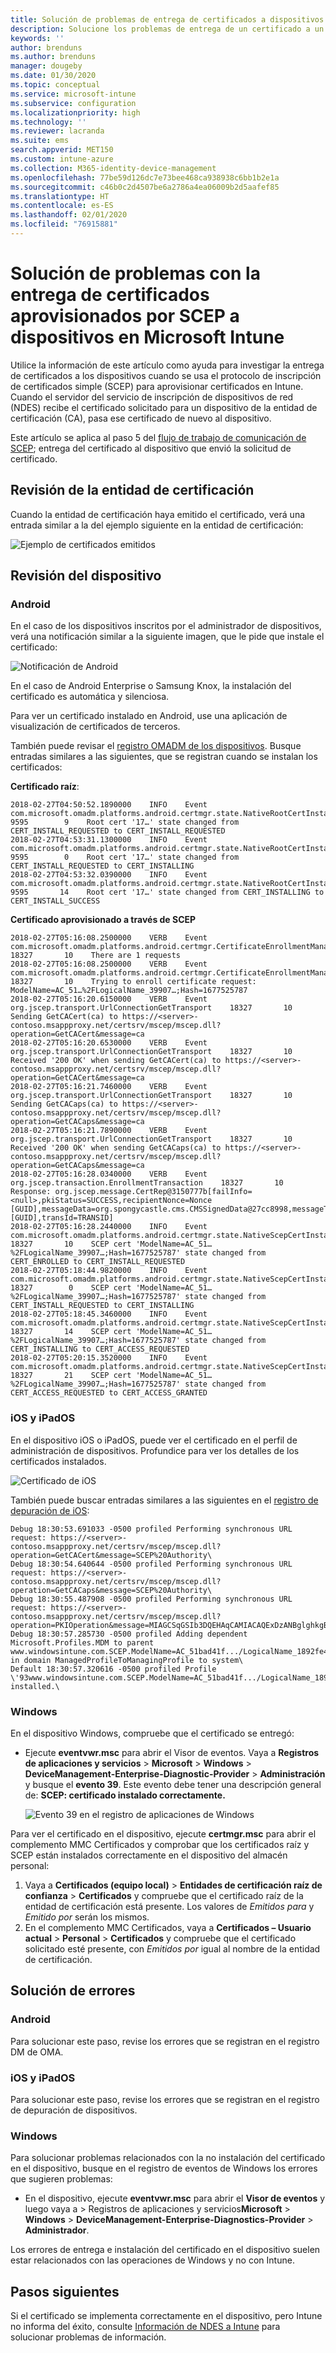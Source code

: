 ```yaml
---
title: Solución de problemas de entrega de certificados a dispositivos cuando se usa SCEP con Microsoft Intune | Microsoft Docs
description: Solucione los problemas de entrega de un certificado a un dispositivo desde la entidad de certificación usando perfiles de certificado SCEP con Intune para implementar certificados.
keywords: ''
author: brenduns
ms.author: brenduns
manager: dougeby
ms.date: 01/30/2020
ms.topic: conceptual
ms.service: microsoft-intune
ms.subservice: configuration
ms.localizationpriority: high
ms.technology: ''
ms.reviewer: lacranda
ms.suite: ems
search.appverid: MET150
ms.custom: intune-azure
ms.collection: M365-identity-device-management
ms.openlocfilehash: 77be59d126dc7e73bee468ca938938c6bb1b2e1a
ms.sourcegitcommit: c46b0c2d4507be6a2786a4ea06009b2d5aafef85
ms.translationtype: HT
ms.contentlocale: es-ES
ms.lasthandoff: 02/01/2020
ms.locfileid: "76915881"
---
```

# <a name="troubleshoot-the-delivery-of-certificates-provisioned-by-scep-to-devices-in-microsoft-intune"></a>Solución de problemas con la entrega de certificados aprovisionados por SCEP a dispositivos en Microsoft Intune

Utilice la información de este artículo como ayuda para investigar la entrega de certificados a los dispositivos cuando se usa el protocolo de inscripción de certificados simple (SCEP) para aprovisionar certificados en Intune. Cuando el servidor del servicio de inscripción de dispositivos de red (NDES) recibe el certificado solicitado para un dispositivo de la entidad de certificación (CA), pasa ese certificado de nuevo al dispositivo.

Este artículo se aplica al paso 5 del [flujo de trabajo de comunicación de SCEP](troubleshoot-scep-certificate-profiles.md); entrega del certificado al dispositivo que envió la solicitud de certificado.

## <a name="review-the-certification-authority"></a>Revisión de la entidad de certificación

Cuando la entidad de certificación haya emitido el certificado, verá una entrada similar a la del ejemplo siguiente en la entidad de certificación:

![Ejemplo de certificados emitidos](../protect/media/troubleshoot-scep-certificate-delivery/certificate-authority.png)

## <a name="review-the-device"></a>Revisión del dispositivo

### <a name="android"></a>Android

En el caso de los dispositivos inscritos por el administrador de dispositivos, verá una notificación similar a la siguiente imagen, que le pide que instale el certificado:

![Notificación de Android](../protect/media/troubleshoot-scep-certificate-delivery/android-notification.png)

En el caso de Android Enterprise o Samsung Knox, la instalación del certificado es automática y silenciosa.

Para ver un certificado instalado en Android, use una aplicación de visualización de certificados de terceros.

También puede revisar el [registro OMADM de los dispositivos](troubleshoot-scep-certificate-profiles.md#logs-for-android-devices). Busque entradas similares a las siguientes, que se registran cuando se instalan los certificados:

**Certificado raíz**:

```
2018-02-27T04:50:52.1890000    INFO    Event     com.microsoft.omadm.platforms.android.certmgr.state.NativeRootCertInstallStateMachine     9595        9    Root cert '17…' state changed from CERT_INSTALL_REQUESTED to CERT_INSTALL_REQUESTED
2018-02-27T04:53:31.1300000    INFO    Event     com.microsoft.omadm.platforms.android.certmgr.state.NativeRootCertInstallStateMachine     9595        0    Root cert '17…' state changed from CERT_INSTALL_REQUESTED to CERT_INSTALLING
2018-02-27T04:53:32.0390000    INFO    Event     com.microsoft.omadm.platforms.android.certmgr.state.NativeRootCertInstallStateMachine     9595       14    Root cert '17…' state changed from CERT_INSTALLING to CERT_INSTALL_SUCCESS
```

**Certificado aprovisionado a través de SCEP**

```
2018-02-27T05:16:08.2500000    VERB    Event     com.microsoft.omadm.platforms.android.certmgr.CertificateEnrollmentManager    18327       10    There are 1 requests
2018-02-27T05:16:08.2500000    VERB    Event     com.microsoft.omadm.platforms.android.certmgr.CertificateEnrollmentManager    18327       10    Trying to enroll certificate request: ModelName=AC_51…%2FLogicalName_39907…;Hash=1677525787
2018-02-27T05:16:20.6150000    VERB    Event     org.jscep.transport.UrlConnectionGetTransport    18327       10    Sending GetCACert(ca) to https://<server>-contoso.msappproxy.net/certsrv/mscep/mscep.dll?operation=GetCACert&message=ca
2018-02-27T05:16:20.6530000    VERB    Event     org.jscep.transport.UrlConnectionGetTransport    18327       10    Received '200 OK' when sending GetCACert(ca) to https://<server>-contoso.msappproxy.net/certsrv/mscep/mscep.dll?operation=GetCACert&message=ca
2018-02-27T05:16:21.7460000    VERB    Event     org.jscep.transport.UrlConnectionGetTransport    18327       10    Sending GetCACaps(ca) to https://<server>-contoso.msappproxy.net/certsrv/mscep/mscep.dll?operation=GetCACaps&message=ca
2018-02-27T05:16:21.7890000    VERB    Event     org.jscep.transport.UrlConnectionGetTransport    18327       10    Received '200 OK' when sending GetCACaps(ca) to https://<server>-contoso.msappproxy.net/certsrv/mscep/mscep.dll?operation=GetCACaps&message=ca
2018-02-27T05:16:28.0340000    VERB    Event     org.jscep.transaction.EnrollmentTransaction    18327       10    Response: org.jscep.message.CertRep@3150777b[failInfo=<null>,pkiStatus=SUCCESS,recipientNonce=Nonce [GUID],messageData=org.spongycastle.cms.CMSSignedData@27cc8998,messageType=CERT_REP,senderNonce=Nonce [GUID],transId=TRANSID]
2018-02-27T05:16:28.2440000    INFO    Event     com.microsoft.omadm.platforms.android.certmgr.state.NativeScepCertInstallStateMachine    18327       10    SCEP cert 'ModelName=AC_51…%2FLogicalName_39907…;Hash=1677525787' state changed from CERT_ENROLLED to CERT_INSTALL_REQUESTED
2018-02-27T05:18:44.9820000    INFO    Event     com.microsoft.omadm.platforms.android.certmgr.state.NativeScepCertInstallStateMachine    18327        0    SCEP cert 'ModelName=AC_51…%2FLogicalName_39907…;Hash=1677525787' state changed from CERT_INSTALL_REQUESTED to CERT_INSTALLING
2018-02-27T05:18:45.3460000    INFO    Event     com.microsoft.omadm.platforms.android.certmgr.state.NativeScepCertInstallStateMachine    18327       14    SCEP cert 'ModelName=AC_51…%2FLogicalName_39907…;Hash=1677525787' state changed from CERT_INSTALLING to CERT_ACCESS_REQUESTED
2018-02-27T05:20:15.3520000    INFO    Event     com.microsoft.omadm.platforms.android.certmgr.state.NativeScepCertInstallStateMachine    18327       21    SCEP cert 'ModelName=AC_51…%2FLogicalName_39907…;Hash=1677525787' state changed from CERT_ACCESS_REQUESTED to CERT_ACCESS_GRANTED
```

### <a name="ios-and-ipados"></a>iOS y iPadOS

En el dispositivo iOS o iPadOS, puede ver el certificado en el perfil de administración de dispositivos. Profundice para ver los detalles de los certificados instalados.

![Certificado de iOS](../protect/media/troubleshoot-scep-certificate-delivery/ios-certificate.png)

También puede buscar entradas similares a las siguientes en el [registro de depuración de iOS](troubleshoot-scep-certificate-profiles.md#logs-for-ios-and-ipados-devices):

```
Debug 18:30:53.691033 -0500 profiled Performing synchronous URL request: https://<server>-contoso.msappproxy.net/certsrv/mscep/mscep.dll?operation=GetCACert&message=SCEP%20Authority\  
Debug 18:30:54.640644 -0500 profiled Performing synchronous URL request: https://<server>-contoso.msappproxy.net/certsrv/mscep/mscep.dll?operation=GetCACaps&message=SCEP%20Authority\ 
Debug 18:30:55.487908 -0500 profiled Performing synchronous URL request: https://<server>-contoso.msappproxy.net/certsrv/mscep/mscep.dll?operation=PKIOperation&message=MIAGCSqGSIb3DQEHAqCAMIACAQExDzANBglghkgBZQMEAgMFADCABgkqhkiG9w0BBwGggCSABIIZfzCABgkqhkiG9w0BBwOggDCAAgEAMYIBgjCCAX4CAQAwZjBPMRUwEwYKCZImiZPyLGQBGRYFbG9jYWwxHDAaBgoJkiaJk/IsZAEZFgxmb3VydGhjb2ZmZWUxGDAWBgNVBAMTD0ZvdXJ0aENvZmZlZSBDQQITaAAAAAmaneVjEPlcTwAAAAAACTANBgkqhkiG9w0BAQEFAASCAQCqfsOYpuBToerQLkw/tl4tH9E+97TBTjGQN9NCjSgb78fF6edY0pNDU+PH4RB356wv3rfZi5IiNrVu5Od4k6uK4w0582ZM2n8NJFRY7KWSNHsmTIWlo/Vcr4laAtq5rw+CygaYcefptcaamkjdLj07e/Uk4KsetGo7ztPVjSEFwfRIfKv474dLDmPqp0ZwEWRQG 
Debug 18:30:57.285730 -0500 profiled Adding dependent Microsoft.Profiles.MDM to parent www.windowsintune.com.SCEP.ModelName=AC_51bad41f.../LogicalName_1892fe4c...;Hash=-912418295 in domain ManagedProfileToManagingProfile to system\ 
Default 18:30:57.320616 -0500 profiled Profile \'93www.windowsintune.com.SCEP.ModelName=AC_51bad41f.../LogicalName_1892fe4c...;Hash=-912418295\'94 installed.\ 
```

### <a name="windows"></a>Windows

En el dispositivo Windows, compruebe que el certificado se entregó:

- Ejecute **eventvwr.msc** para abrir el Visor de eventos. Vaya a **Registros de aplicaciones y servicios** > **Microsoft** > **Windows** > **DeviceManagement-Enterprise-Diagnostic-Provider** > **Administración** y busque el **evento 39**. Este evento debe tener una descripción general de: **SCEP: certificado instalado correctamente.**

   ![Evento 39 en el registro de aplicaciones de Windows](../protect/media/troubleshoot-scep-certificate-delivery/device-app-log.png)

Para ver el certificado en el dispositivo, ejecute **certmgr.msc** para abrir el complemento MMC Certificados y comprobar que los certificados raíz y SCEP están instalados correctamente en el dispositivo del almacén personal:

   1. Vaya a **Certificados (equipo local)**  > **Entidades de certificación raíz de confianza** > **Certificados** y compruebe que el certificado raíz de la entidad de certificación está presente. Los valores de *Emitidos para* y *Emitido por* serán los mismos.
   2. En el complemento MMC Certificados, vaya a **Certificados – Usuario actual** > **Personal** > **Certificados** y compruebe que el certificado solicitado esté presente, con *Emitidos por* igual al nombre de la entidad de certificación.

## <a name="troubleshoot-failures"></a>Solución de errores

### <a name="android"></a>Android

Para solucionar este paso, revise los errores que se registran en el registro DM de OMA.

### <a name="ios-and-ipados"></a>iOS y iPadOS

Para solucionar este paso, revise los errores que se registran en el registro de depuración de dispositivos.

### <a name="windows"></a>Windows

Para solucionar problemas relacionados con la no instalación del certificado en el dispositivo, busque en el registro de eventos de Windows los errores que sugieren problemas:

- En el dispositivo, ejecute **eventvwr.msc** para abrir el **Visor de eventos** y luego vaya a  > Registros de aplicaciones y servicios**Microsoft** > **Windows** > **DeviceManagement-Enterprise-Diagnostics-Provider** > **Administrador**.

Los errores de entrega e instalación del certificado en el dispositivo suelen estar relacionados con las operaciones de Windows y no con Intune.

## <a name="next-steps"></a>Pasos siguientes

Si el certificado se implementa correctamente en el dispositivo, pero Intune no informa del éxito, consulte [Información de NDES a Intune](troubleshoot-scep-certificate-reporting.md) para solucionar problemas de información.
